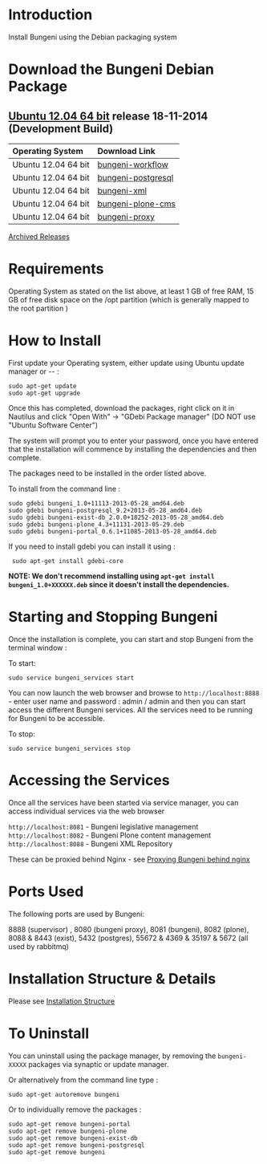# Introduction
Install Bungeni using the Debian packaging system

# Download the Bungeni Debian Package

## [Ubuntu 12.04 64 bit](http://releases.ubuntu.com/precise/) release 18-11-2014 (Development Build)

|Operating System | Download Link |
|:----------------|:--------------|
| Ubuntu 12.04 64 bit | [bungeni-workflow](https://drive.google.com/open?id=0B_uFxV_V1PC8SmY0R3IxTTFjckU&authuser=0) |
| Ubuntu 12.04 64 bit | [bungeni-postgresql](https://drive.google.com/open?id=0B_uFxV_V1PC8R0tOZkh5ZGZvYzg&authuser=0) |
| Ubuntu 12.04 64 bit | [bungeni-xml](https://drive.google.com/open?id=0B_uFxV_V1PC8MDVaYktOWTd6QTQ&authuser=0) |
| Ubuntu 12.04 64 bit | [bungeni-plone-cms](https://drive.google.com/open?id=0B_uFxV_V1PC8Qm15djdMbGViUzA&authuser=0) |
| Ubuntu 12.04 64 bit | [bungeni-proxy](https://drive.google.com/open?id=0B_uFxV_V1PC8eXRmbmdWVW53bG8&authuser=0) |

[Archived Releases](Older_Releases.md)

# Requirements

Operating System as stated on the list above, at least 1 GB of free RAM, 15 GB of free disk space on the /opt partition (which is generally mapped to the root partition )

# How to Install

First update your Operating system, either update using Ubuntu update manager or --  :
```
sudo apt-get update 
sudo apt-get upgrade
```

Once this has completed, download the packages, right click on it in Nautilus and click "Open With" -> "GDebi Package manager" (DO NOT use "Ubuntu Software Center")

The system will prompt you to enter your password, once you have entered that the installation will commence by installing the dependencies and then complete.

The packages need to be installed in the order listed above.

To install from the command line :
```
sudo gdebi bungeni_1.0+11113-2013-05-28_amd64.deb
sudo gdebi bungeni-postgresql_9.2+2013-05-28_amd64.deb
sudo gdebi bungeni-exist-db_2.0.0+18252-2013-05-28_amd64.deb
sudo gdebi bungeni-plone_4.3+11131-2013-05-29.deb
sudo gdebi bungeni-portal_0.6.1+11085-2013-05-28_amd64.deb
```

If you need to install gdebi you can install it using :
```
 sudo apt-get install gdebi-core
```

**NOTE: We don't recommend installing using `apt-get install bungeni_1.0+XXXXXX.deb` since it doesn't install the dependencies.**

# Starting and Stopping Bungeni

Once the installation is complete, you can start and stop Bungeni from the terminal window :

To start:
```
sudo service bungeni_services start
```

You can now launch the web browser and browse to `http://localhost:8888` - enter user name and password : admin / admin and then you can start access the different Bungeni services. All the services need to be running for Bungeni to be accessible.

To stop:
```
sudo service bungeni_services stop
```

# Accessing the Services

Once all the services have been started via service manager, you can access individual services via the web browser

`http://localhost:8081` - Bungeni legislative management
`http://localhost:8082` - Bungeni Plone content management
`http://localhost:8088` - Bungeni XML Repository

These can be proxied behind Nginx - see [Proxying Bungeni behind nginx](HowTo_ProxyBungeniBehindWebServer.md)

# Ports Used

The following ports are used by Bungeni:

8888 (supervisor) , 8080 (bungeni proxy), 8081 (bungeni), 8082 (plone), 8088 & 8443 (exist), 5432 (postgres), 55672 & 4369 & 35197 & 5672 (all used by rabbitmq)

# Installation Structure & Details

Please see [Installation Structure](InstallationStructure_Debian.md)

# To Uninstall

You can uninstall using the package manager, by removing the `bungeni-XXXXX` packages via synaptic or update manager.

Or alternatively from the command line type :

```
sudo apt-get autoremove bungeni
```

Or to individually remove the packages :

```
sudo apt-get remove bungeni-portal
sudo apt-get remove bungeni-plone
sudo apt-get remove bungeni-exist-db
sudo apt-get remove bungeni-postgresql
sudo apt-get remove bungeni
```